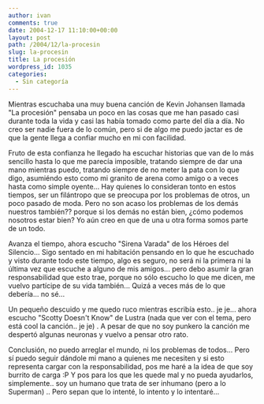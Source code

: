 ```yaml
---
author: ivan
comments: true
date: 2004-12-17 11:10:00+00:00
layout: post
path: /2004/12/la-procesin
slug: la-procesin
title: La procesión
wordpress_id: 1035
categories:
  - Sin categoría
---
```


Mientras escuchaba una muy buena canción de Kevin Johansen llamada "La procesión" pensaba un poco en las cosas que me han pasado casi durante toda la vida y casi las había tomado como parte del día a día. No creo ser nadie fuera de lo común, pero si de algo me puedo jactar es de que la gente llega a confiar mucho en mi con facilidad.

Fruto de esta confianza he llegado ha escuchar historias que van de lo más sencillo hasta lo que me parecía imposible, tratando siempre de dar una mano mientras puedo, tratando siempre de no meter la pata con lo que digo, asumiéndo esto como mi granito de arena como amigo o a veces hasta como simple oyente... Hay quienes lo consideran tonto en estos tiempos, ser un filántropo que se preocupa por los problemas de otros, un poco pasado de moda. Pero no son acaso los problemas de los demás nuestros también?? porque si los demás no están bien, ¿cómo podemos nosotros estar bien? Yo aún creo en que de una u otra forma somos parte de un todo.

Avanza el tiempo, ahora escucho "Sirena Varada" de los Héroes del Silencio... Sigo sentado en mi habitación pensando en lo que he escuchado y visto durante todo este tiempo, algo es seguro, no será ni la primera ni la última vez que escuche a alguno de mis amigos... pero debo asumir la gran responsabilidad que esto trae, porque no sólo escucho lo que me dicen, me vuelvo partícipe de su vida también... Quizá a veces más de lo que debería... no sé...

Un pequeño descuido y me quedo ruco mientras escribía esto.. je je... ahora escucho "Scotty Doesn't Know" de Lustra (nada que ver con el tema, pero está cool la canción.. je je) . A pesar de que no soy punkero la canción me despertó algunas neuronas y vuelvo a pensar otro rato.

Conclusión, no puedo arreglar el mundo, ni los problemas de todos... Pero sí puedo seguir dándole mi mano a quienes me necesiten y si esto representa cargar con la responsabilidad, pos me haré a la idea de que soy burrito de carga :P Y pos para los que les quede mal y no pueda ayudarlos, simplemente.. soy un humano que trata de ser inhumano (pero a lo Superman) .. Pero sepan que lo intenté, lo intento y lo intentaré...
